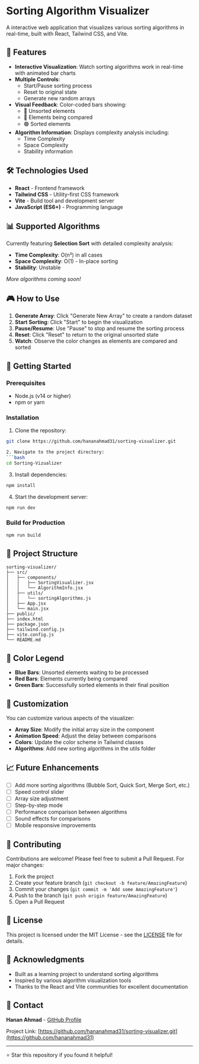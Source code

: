 # Sorting Algorithm Visualizer

A interactive web application that visualizes various sorting algorithms in real-time, built with React, Tailwind CSS, and Vite.

## 🚀 Features

- **Interactive Visualization**: Watch sorting algorithms work in real-time with animated bar charts
- **Multiple Controls**: 
  - Start/Pause sorting process
  - Reset to original state
  - Generate new random arrays
- **Visual Feedback**: Color-coded bars showing:
  - 🔵 Unsorted elements
  - 🔴 Elements being compared
  - 🟢 Sorted elements
- **Algorithm Information**: Displays complexity analysis including:
  - Time Complexity
  - Space Complexity
  - Stability information

## 🛠️ Technologies Used

- **React** - Frontend framework
- **Tailwind CSS** - Utility-first CSS framework
- **Vite** - Build tool and development server
- **JavaScript (ES6+)** - Programming language

## 📊 Supported Algorithms

Currently featuring **Selection Sort** with detailed complexity analysis:
- **Time Complexity**: O(n²) in all cases
- **Space Complexity**: O(1) - In-place sorting
- **Stability**: Unstable

*More algorithms coming soon!*

## 🎮 How to Use

1. **Generate Array**: Click "Generate New Array" to create a random dataset
2. **Start Sorting**: Click "Start" to begin the visualization
3. **Pause/Resume**: Use "Pause" to stop and resume the sorting process
4. **Reset**: Click "Reset" to return to the original unsorted state
5. **Watch**: Observe the color changes as elements are compared and sorted

## 🚀 Getting Started

### Prerequisites

- Node.js (v14 or higher)
- npm or yarn

### Installation

1. Clone the repository:
```bash
git clone https://github.com/hananahmad31/sorting-visualizer.git

2. Navigate to the project directory:
```bash
cd Sorting-Vizualizer
```

3. Install dependencies:
```bash
npm install
```

4. Start the development server:
```bash
npm run dev
```


### Build for Production

```bash
npm run build
```

## 📁 Project Structure

```
sorting-visualizer/
├── src/
│   ├── components/
│   │   ├── SortingVisualizer.jsx
│   │   └── AlgorithmInfo.jsx
│   ├── utils/
│   │   └── sortingAlgorithms.js
│   ├── App.jsx
│   └── main.jsx
├── public/
├── index.html
├── package.json
├── tailwind.config.js
├── vite.config.js
└── README.md
```

## 🎨 Color Legend

- **Blue Bars**: Unsorted elements waiting to be processed
- **Red Bars**: Elements currently being compared
- **Green Bars**: Successfully sorted elements in their final position

## 🔧 Customization

You can customize various aspects of the visualizer:

- **Array Size**: Modify the initial array size in the component
- **Animation Speed**: Adjust the delay between comparisons
- **Colors**: Update the color scheme in Tailwind classes
- **Algorithms**: Add new sorting algorithms in the utils folder

## 📈 Future Enhancements

- [ ] Add more sorting algorithms (Bubble Sort, Quick Sort, Merge Sort, etc.)
- [ ] Speed control slider
- [ ] Array size adjustment
- [ ] Step-by-step mode
- [ ] Performance comparison between algorithms
- [ ] Sound effects for comparisons
- [ ] Mobile responsive improvements

## 🤝 Contributing

Contributions are welcome! Please feel free to submit a Pull Request. For major changes:

1. Fork the project
2. Create your feature branch (`git checkout -b feature/AmazingFeature`)
3. Commit your changes (`git commit -m 'Add some AmazingFeature'`)
4. Push to the branch (`git push origin feature/AmazingFeature`)
5. Open a Pull Request

## 📝 License

This project is licensed under the MIT License - see the [LICENSE](LICENSE) file for details.

## 🙏 Acknowledgments

- Built as a learning project to understand sorting algorithms
- Inspired by various algorithm visualization tools
- Thanks to the React and Vite communities for excellent documentation

## 📧 Contact

**Hanan Ahmad** - [GitHub Profile](https://github.com/hananahmad31)

Project Link: [https://github.com/hananahmad31/sorting-visualizer.git](https://github.com/hananahmad31)

---

⭐ Star this repository if you found it helpful!
